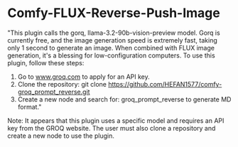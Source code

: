 # Comfy-FLUX-Reverse-Push-Image
"This plugin calls the gorq, llama-3.2-90b-vision-preview model. Gorq is currently free, and the image generation speed is extremely fast, taking only 1 second to generate an image. When combined with FLUX image generation, it's a blessing for low-configuration computers. To use this plugin, follow these steps:

1. Go to www.groq.com to apply for an API key.
2. Clone the repository: git clone https://github.com/HEFAN1577/comfy-groq_prompt_reverse.git
3. Create a new node and search for: groq_prompt_reverse to generate MD format."

Note: It appears that this plugin uses a specific model and requires an API key from the GROQ website. The user must also clone a repository and create a new node to use the plugin.
